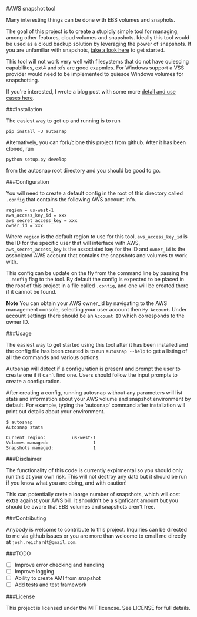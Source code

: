 #AWS snapshot tool

Many interesting things can be done with EBS volumes and snaphots.

The goal of this project is to create a stupidly simple tool for managing,
among other features, cloud volumes and snapshots.  Ideally this tool would be
used as a cloud backup solution by leveraging the power of snapshots.  If you
are unfamiliar with snapshots, [take a look
here](http://en.wikipedia.org/wiki/Snapshot_(computer_storage)) to get started.

This tool will not work very well with filesystems that do not have quiescing
capabilites, ext4 and xfs are good exapmles.  For Windows support a VSS
provider would need to be implemented to quiesce Windows volumes for
snapshotting.

If you're interested, I wrote a blog post with some more [detail and use cases
here](http://thepracticalsysadmin.com/autosnap-aws-snapshot-and-volume-management-tool/).

###Installation

The easiest way to get up and running is to run 

    pip install -U autosnap

Alternatively, you can fork/clone this project from github.  After it has been
cloned, run

    python setup.py develop

from the autosnap root directory and you
should be good to go.

###Configuration

You will need to create a default config in the root of this directory called
`.config` that contains the following AWS account info.

```
region = us-west-1
aws_access_key_id = xxx
aws_secret_access_key = xxx
owner_id = xxx 
```

Where `region` is the default region to use for this tool, `aws_access_key_id`
is the ID for the specific user that will interface with AWS,
`aws_secret_access_key` is the associated key for the ID and `owner_id` is the
associated AWS account that contains the snapshots and volumes to work with.

This config can be update on the fly from the command line by passing the
`--config` flag to the tool.  By default the config is expected to be placed in
the root of this project in a file called `.config`, and one will be created
there if it cannot be found.

**Note** You can obtain your AWS owner_id by navigating to the AWS management
console, selecting your user account then `My Account`.  Under account settings
there should be an `Account ID` which corresponds to the owner ID.

###Usage

The easiest way to get started using this tool after it has been installed and
the config file has been created is to run `autosnap --help` to get a listing
of all the commands and various options.

Autosnap will detect if a configuration is present and prompt the user to
create one if it can't find one.  Users should follow the input prompts to
create a configuration.

After creating a config, running autosnap without any parameters will list
stats and information about your AWS volume and snapshot environment by
default.  For example, typing the 'autosnap' command after installation will
print out details about your environment.

```
$ autosnap
Autosnap stats

Current region:          us-west-1
Volumes managed:                 1
Snapshots managed:               1
```

###Disclaimer

The functionality of this code is currently expirmental so you should only run
this at your own risk.  This will not destroy any data but it should be run if
you know what you are doing, and with caution!

This can potentially crete a loarge number of snapshots, which will cost extra
against your AWS bill.  It shouldn't be a signficant amount but you should be
aware that EBS volumes and snapshots aren't free.

###Contributing

Anybody is welcome to contribute to this project.  Inquiries can be directed to
me via github issues or you are more than welcome to email me directly at
`josh.reichardt@gmail.com`.

###TODO

- [ ] Improve error checking and handling
- [ ] Improve logging
- [ ] Ability to create AMI from snapshot
- [ ] Add tests and test framework

###License

This project is licensed under the MIT licencse.  See LICENSE for full details.


